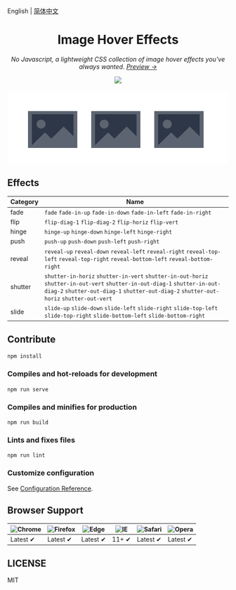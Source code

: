 English | [简体中文](./README_cn-zh.md)

<h1 align="center">Image Hover Effects</h1>

<p align="center">
  <em>No Javascript, a lightweight CSS collection of image hover effects you've always wanted.
  <a href="http://turkyden.github.io/image-hover/">Preview &rarr;</a>
  </em>
</p>

<p align="center">
  <a target="_blank" href="https://github.com/Turkyden/image-hover/actions"><img src="https://github.com/Turkyden/image-hover/workflows/build-and-deploy/badge.svg" ></a>
</p>

[![Image Hover Demo](./README.gif)](http://turkyden.github.io/image-hover/)

## Effects

| Category | Name |
| ----- | ----- |
| fade | `fade` `fade-in-up` `fade-in-down` `fade-in-left` `fade-in-right` |
| flip | `flip-diag-1` `flip-diag-2` `flip-horiz` `flip-vert` |
| hinge | `hinge-up` `hinge-down` `hinge-left` `hinge-right` |
| push | `push-up` `push-down` `push-left` `push-right` |
| reveal | `reveal-up` `reveal-down` `reveal-left` `reveal-right` `reveal-top-left` `reveal-top-right` `reveal-bottom-left` `reveal-bottom-right` |
| shutter | `shutter-in-horiz` `shutter-in-vert` `shutter-in-out-horiz` `shutter-in-out-vert` `shutter-in-out-diag-1` `shutter-in-out-diag-2` `shutter-out-diag-1` `shutter-out-diag-2` `shutter-out-horiz` `shutter-out-vert` |
| slide | `slide-up` `slide-down` `slide-left` `slide-right` `slide-top-left` `slide-top-right` `slide-bottom-left` `slide-bottom-right` |

## Contribute

``` npm
npm install
```

### Compiles and hot-reloads for development

``` npm
npm run serve
```

### Compiles and minifies for production

``` npm
npm run build
```

### Lints and fixes files

``` npm
npm run lint
```

### Customize configuration

See [Configuration Reference](https://cli.vuejs.org/config/).

## Browser Support

![Chrome](https://raw.github.com/alrra/browser-logos/master/src/chrome/chrome_48x48.png) | ![Firefox](https://raw.github.com/alrra/browser-logos/master/src/firefox/firefox_48x48.png) | ![Edge](https://raw.github.com/alrra/browser-logos/master/src/edge/edge_48x48.png) | ![IE](https://raw.github.com/alrra/browser-logos/master/src/archive/internet-explorer_9-11/internet-explorer_9-11_48x48.png) | ![Safari](https://raw.github.com/alrra/browser-logos/master/src/safari/safari_48x48.png) | ![Opera](https://raw.github.com/alrra/browser-logos/master/src/opera/opera_48x48.png)
--- | --- | --- | --- | --- | --- |
Latest ✔ | Latest ✔ | Latest ✔ | 11+ ✔ | Latest ✔ | Latest ✔ |

## LICENSE

MIT
